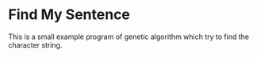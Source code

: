 # Find My Sentence

This is a small example program of genetic algorithm which try to find the character string.
